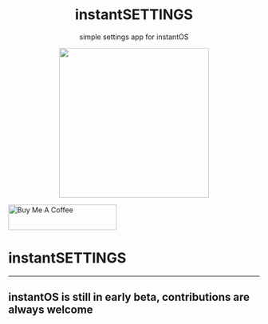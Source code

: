 <div align="center">
    <h1>instantSETTINGS</h1>
    <p>simple settings app for instantOS</p>
    <img width="300" height="300" src="https://raw.githubusercontent.com/instantOS/instantLOGO/master/png/settings.png">
</div>

<p align="left">
<a href="https://www.buymeacoffee.com/paperbenni" target="_blank"><img src="https://cdn.buymeacoffee.com/buttons/default-blue.png" alt="Buy Me A Coffee" style="height: 51px !important;width: 217px !important;" ></a>
</p>

# instantSETTINGS

--------
## instantOS is still in early beta, contributions are always welcome
